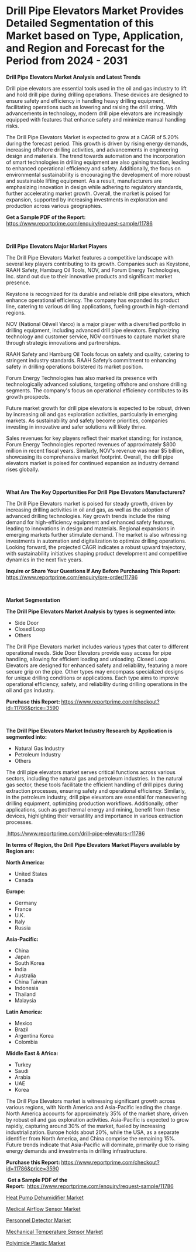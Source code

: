 <p><h1>Drill Pipe Elevators Market Provides Detailed Segmentation of this Market based on Type, Application, and Region and Forecast for the Period from 2024 - 2031</h1></p><p><strong>Drill Pipe Elevators Market Analysis and Latest Trends</strong></p>
<p><p>Drill pipe elevators are essential tools used in the oil and gas industry to lift and hold drill pipe during drilling operations. These devices are designed to ensure safety and efficiency in handling heavy drilling equipment, facilitating operations such as lowering and raising the drill string. With advancements in technology, modern drill pipe elevators are increasingly equipped with features that enhance safety and minimize manual handling risks.</p><p>The Drill Pipe Elevators Market is expected to grow at a CAGR of 5.20% during the forecast period. This growth is driven by rising energy demands, increasing offshore drilling activities, and advancements in engineering design and materials. The trend towards automation and the incorporation of smart technologies in drilling equipment are also gaining traction, leading to enhanced operational efficiency and safety. Additionally, the focus on environmental sustainability is encouraging the development of more robust and sustainable lifting equipment. As a result, manufacturers are emphasizing innovation in design while adhering to regulatory standards, further accelerating market growth. Overall, the market is poised for expansion, supported by increasing investments in exploration and production across various geographies.</p></p>
<p><strong>Get a Sample PDF of the Report:&nbsp;</strong> <a href="https://www.reportprime.com/enquiry/request-sample/11786?utm_campaign=2009&utm_medium=2&utm_source=Github&utm_content=ia&utm_term=24122024&utm_id=drill-pipe-elevators">https://www.reportprime.com/enquiry/request-sample/11786</a></p>
<p>&nbsp;</p>
<p><strong>Drill Pipe Elevators Major Market Players</strong></p>
<p><p>The Drill Pipe Elevators Market features a competitive landscape with several key players contributing to its growth. Companies such as Keystone, RAAH Safety, Hamburg Oil Tools, NOV, and Forum Energy Technologies, Inc. stand out due to their innovative products and significant market presence. </p><p>Keystone is recognized for its durable and reliable drill pipe elevators, which enhance operational efficiency. The company has expanded its product line, catering to various drilling applications, fueling growth in high-demand regions.</p><p>NOV (National Oilwell Varco) is a major player with a diversified portfolio in drilling equipment, including advanced drill pipe elevators. Emphasizing technology and customer service, NOV continues to capture market share through strategic innovations and partnerships.</p><p>RAAH Safety and Hamburg Oil Tools focus on safety and quality, catering to stringent industry standards. RAAH Safety’s commitment to enhancing safety in drilling operations bolstered its market position.</p><p>Forum Energy Technologies has also marked its presence with technologically advanced solutions, targeting offshore and onshore drilling segments. The company's focus on operational efficiency contributes to its growth prospects.</p><p>Future market growth for drill pipe elevators is expected to be robust, driven by increasing oil and gas exploration activities, particularly in emerging markets. As sustainability and safety become priorities, companies investing in innovative and safer solutions will likely thrive.</p><p>Sales revenues for key players reflect their market standing; for instance, Forum Energy Technologies reported revenues of approximately $800 million in recent fiscal years. Similarly, NOV's revenue was near $5 billion, showcasing its comprehensive market footprint. Overall, the drill pipe elevators market is poised for continued expansion as industry demand rises globally.</p></p>
<p>&nbsp;</p>
<p><strong>What Are The Key Opportunities For Drill Pipe Elevators Manufacturers?</strong></p>
<p><p>The Drill Pipe Elevators market is poised for steady growth, driven by increasing drilling activities in oil and gas, as well as the adoption of advanced drilling technologies. Key growth trends include the rising demand for high-efficiency equipment and enhanced safety features, leading to innovations in design and materials. Regional expansions in emerging markets further stimulate demand. The market is also witnessing investments in automation and digitalization to optimize drilling operations. Looking forward, the projected CAGR indicates a robust upward trajectory, with sustainability initiatives shaping product development and competitive dynamics in the next five years.</p></p>
<p><strong>Inquire or Share Your Questions If Any Before Purchasing This Report:</strong> <a href="https://www.reportprime.com/enquiry/pre-order/11786?utm_campaign=2009&utm_medium=2&utm_source=Github&utm_content=ia&utm_term=24122024&utm_id=drill-pipe-elevators">https://www.reportprime.com/enquiry/pre-order/11786</a></p>
<p>&nbsp;</p>
<p><strong>Market Segmentation</strong></p>
<p><strong>The Drill Pipe Elevators Market Analysis by types is segmented into:</strong></p>
<p><ul><li>Side Door</li><li>Closed Loop</li><li>Others</li></ul></p>
<p><p>The Drill Pipe Elevators market includes various types that cater to different operational needs. Side Door Elevators provide easy access for pipe handling, allowing for efficient loading and unloading. Closed Loop Elevators are designed for enhanced safety and reliability, featuring a more secure grip on the pipe. Other types may encompass specialized designs for unique drilling conditions or applications. Each type aims to improve operational efficiency, safety, and reliability during drilling operations in the oil and gas industry.</p></p>
<p><strong>Purchase this Report:&nbsp;</strong><a href="https://www.reportprime.com/checkout?id=11786&price=3590&utm_campaign=2009&utm_medium=2&utm_source=Github&utm_content=ia&utm_term=24122024&utm_id=drill-pipe-elevators">https://www.reportprime.com/checkout?id=11786&price=3590</a></p>
<p>&nbsp;</p>
<p><strong>The Drill Pipe Elevators Market Industry Research by Application is segmented into:</strong></p>
<p><ul><li>Natural Gas Industry</li><li>Petroleum Industry</li><li>Others</li></ul></p>
<p><p>The drill pipe elevators market serves critical functions across various sectors, including the natural gas and petroleum industries. In the natural gas sector, these tools facilitate the efficient handling of drill pipes during extraction processes, ensuring safety and operational efficiency. Similarly, in the petroleum industry, drill pipe elevators are essential for maneuvering drilling equipment, optimizing production workflows. Additionally, other applications, such as geothermal energy and mining, benefit from these devices, highlighting their versatility and importance in various extraction processes.</p></p>
<p><a href="https://www.reportprime.com/drill-pipe-elevators-r11786?utm_campaign=2009&utm_medium=2&utm_source=Github&utm_content=ia&utm_term=24122024&utm_id=drill-pipe-elevators">&nbsp;https://www.reportprime.com/drill-pipe-elevators-r11786</a></p>
<p><strong>In terms of Region, the Drill Pipe Elevators Market Players available by Region are:</strong></p>
<p>
    <p> <strong> North America: </strong>
        <ul>
            <li>United States</li>
            <li>Canada</li>
        </ul>
        </p> 
    <p> <strong> Europe: </strong>
        <ul>
            <li>Germany</li>
            <li>France</li>
            <li>U.K.</li>
            <li>Italy</li>
            <li>Russia</li>
        </ul>
        </p> 
    <p> <strong> Asia-Pacific: </strong>
        <ul>
            <li>China</li>
            <li>Japan</li>
            <li>South Korea</li>
            <li>India</li>
            <li>Australia</li>
            <li>China Taiwan</li>
            <li>Indonesia</li>
            <li>Thailand</li>
            <li>Malaysia</li>
        </ul>
        </p> 
    <p> <strong> Latin America: </strong>
        <ul>
            <li>Mexico</li>
            <li>Brazil</li>
            <li>Argentina Korea</li>
            <li>Colombia</li>
        </ul>
        </p> 
    <p> <strong> Middle East & Africa: </strong>
        <ul>
            <li>Turkey</li>
            <li>Saudi</li>
            <li>Arabia</li>
            <li>UAE</li>
            <li>Korea</li>
        </ul>
    </p>
    </p>
<p><p>The Drill Pipe Elevators market is witnessing significant growth across various regions, with North America and Asia-Pacific leading the charge. North America accounts for approximately 35% of the market share, driven by robust oil and gas exploration activities. Asia-Pacific is expected to grow rapidly, capturing around 30% of the market, fueled by increasing industrialization. Europe holds about 20%, while the USA, as a separate identifier from North America, and China comprise the remaining 15%. Future trends indicate that Asia-Pacific will dominate, primarily due to rising energy demands and investments in drilling infrastructure.</p></p>
<p><strong>Purchase this Report: </strong><a href="https://www.reportprime.com/checkout?id=11786&price=3590&utm_campaign=2009&utm_medium=2&utm_source=Github&utm_content=ia&utm_term=24122024&utm_id=drill-pipe-elevators">https://www.reportprime.com/checkout?id=11786&price=3590</a></p>
<p>&nbsp;<strong>Get a Sample PDF of the Report:&nbsp;&nbsp;</strong><a href="https://www.reportprime.com/enquiry/request-sample/11786?utm_campaign=2009&utm_medium=2&utm_source=Github&utm_content=ia&utm_term=24122024&utm_id=drill-pipe-elevators">https://www.reportprime.com/enquiry/request-sample/11786</a></p>
<p><strong></strong></p>
<p><p><a href="https://www.linkedin.com/pulse/heat-pump-dehumidifier-market-study-examiningthe-industrys-iaf5f?utm_campaign=2009&utm_medium=2&utm_source=Github&utm_content=ia&utm_term=24122024&utm_id=drill-pipe-elevators">Heat Pump Dehumidifier Market</a></p><p><a href="https://www.linkedin.com/pulse/providing-view-both-historical-trends-future-projections-medical-1i58f?utm_campaign=2009&utm_medium=2&utm_source=Github&utm_content=ia&utm_term=24122024&utm_id=drill-pipe-elevators">Medical Airflow Sensor Market</a></p><p><a href="https://www.linkedin.com/pulse/p-factrackr-ho6he?utm_campaign=2009&utm_medium=2&utm_source=Github&utm_content=ia&utm_term=24122024&utm_id=drill-pipe-elevators">Personnel Detector Market</a></p><p><a href="https://www.linkedin.com/pulse/mechanical-temperature-sensor-market-size-expected-grow-cagr-wbyef?utm_campaign=2009&utm_medium=2&utm_source=Github&utm_content=ia&utm_term=24122024&utm_id=drill-pipe-elevators">Mechanical Temperature Sensor Market</a></p><p><a href="https://www.linkedin.com/pulse/polyimide-plastic-market-sizeshare-recent-development-sales-f5x3f?utm_campaign=2009&utm_medium=2&utm_source=Github&utm_content=ia&utm_term=24122024&utm_id=drill-pipe-elevators">Polyimide Plastic Market</a></p></p>